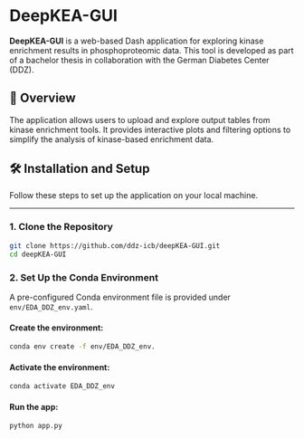 # DeepKEA-GUI

**DeepKEA-GUI** is a web-based Dash application for exploring kinase enrichment results in phosphoproteomic data. This tool is developed as part of a bachelor thesis in collaboration with the German Diabetes Center (DDZ).

## 🚀 Overview

The application allows users to upload and explore output tables from kinase enrichment tools. It provides interactive plots and filtering options to simplify the analysis of kinase-based enrichment data.

## 🛠️ Installation and Setup

Follow these steps to set up the application on your local machine.

---

### 1. Clone the Repository

```bash
git clone https://github.com/ddz-icb/deepKEA-GUI.git
cd deepKEA-GUI
```


### 2. Set Up the Conda Environment

A pre-configured Conda environment file is provided under `env/EDA_DDZ_env.yaml`.

#### Create the environment:

```bash
conda env create -f env/EDA_DDZ_env.
```

#### Activate the environment:
```bash
conda activate EDA_DDZ_env
```

#### Run the app:
```bash
python app.py
```
